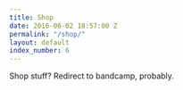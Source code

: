 ```yaml
---
title: Shop
date: 2016-06-02 18:57:00 Z
permalink: "/shop/"
layout: default
index_number: 6
---
```


Shop stuff? Redirect to bandcamp, probably.

